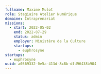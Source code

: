 ```yaml
---
fullname: Maxime Mulot
role: Stagiaire Atelier Numérique
domaine: Intraprenariat
missions:
  - start: 2022-05-02
    end: 2022-07-29
    status: admin
    employer: Ministère de la Culture
    startups:
      - euphrosyne
startups:
  - euphrosyne
uuid: a0569332-0e5a-413d-8c8b-dfd96438b904
---
```

